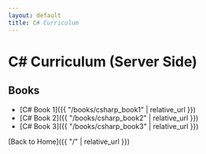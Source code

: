 ```yaml
---
layout: default
title: C# Curriculum
---
```


# C# Curriculum (Server Side)

## Books

- [C# Book 1]({{ "/books/csharp_book1" | relative_url }})
- [C# Book 2]({{ "/books/csharp_book2" | relative_url }})
- [C# Book 3]({{ "/books/csharp_book3" | relative_url }})

[Back to Home]({{ "/" | relative_url }})
